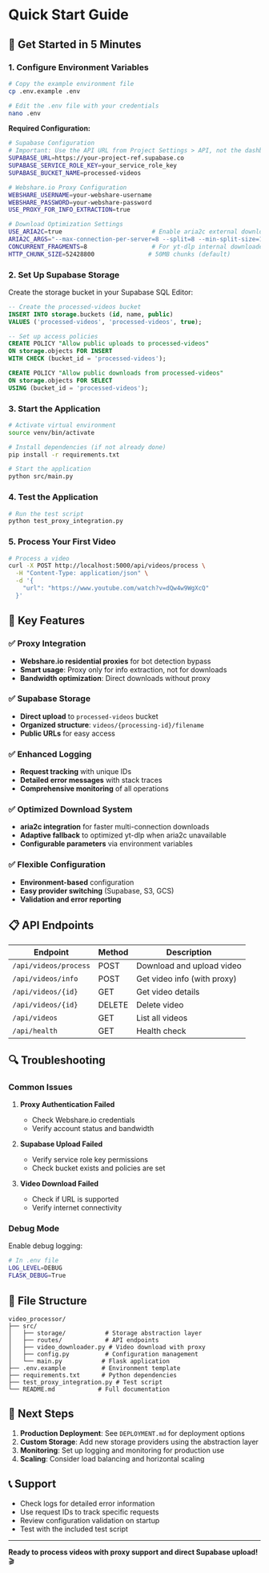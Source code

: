 # Quick Start Guide

## 🚀 Get Started in 5 Minutes

### 1. Configure Environment Variables

```bash
# Copy the example environment file
cp .env.example .env

# Edit the .env file with your credentials
nano .env
```

**Required Configuration:**

```bash
# Supabase Configuration
# Important: Use the API URL from Project Settings > API, not the dashboard URL
SUPABASE_URL=https://your-project-ref.supabase.co
SUPABASE_SERVICE_ROLE_KEY=your_service_role_key
SUPABASE_BUCKET_NAME=processed-videos

# Webshare.io Proxy Configuration
WEBSHARE_USERNAME=your-webshare-username
WEBSHARE_PASSWORD=your-webshare-password
USE_PROXY_FOR_INFO_EXTRACTION=true

# Download Optimization Settings
USE_ARIA2C=true                         # Enable aria2c external downloader
ARIA2C_ARGS="--max-connection-per-server=8 --split=8 --min-split-size=1M"
CONCURRENT_FRAGMENTS=8                  # For yt-dlp internal downloader
HTTP_CHUNK_SIZE=52428800               # 50MB chunks (default)
```

### 2. Set Up Supabase Storage

Create the storage bucket in your Supabase SQL Editor:

```sql
-- Create the processed-videos bucket
INSERT INTO storage.buckets (id, name, public) 
VALUES ('processed-videos', 'processed-videos', true);

-- Set up access policies
CREATE POLICY "Allow public uploads to processed-videos" 
ON storage.objects FOR INSERT 
WITH CHECK (bucket_id = 'processed-videos');

CREATE POLICY "Allow public downloads from processed-videos" 
ON storage.objects FOR SELECT 
USING (bucket_id = 'processed-videos');
```

### 3. Start the Application

```bash
# Activate virtual environment
source venv/bin/activate

# Install dependencies (if not already done)
pip install -r requirements.txt

# Start the application
python src/main.py
```

### 4. Test the Application

```bash
# Run the test script
python test_proxy_integration.py
```

### 5. Process Your First Video

```bash
# Process a video
curl -X POST http://localhost:5000/api/videos/process \
  -H "Content-Type: application/json" \
  -d '{
    "url": "https://www.youtube.com/watch?v=dQw4w9WgXcQ"
  }'
```

## 🔧 Key Features

### ✅ Proxy Integration
- **Webshare.io residential proxies** for bot detection bypass
- **Smart usage**: Proxy only for info extraction, not for downloads
- **Bandwidth optimization**: Direct downloads without proxy

### ✅ Supabase Storage
- **Direct upload** to `processed-videos` bucket
- **Organized structure**: `videos/{processing-id}/filename`
- **Public URLs** for easy access

### ✅ Enhanced Logging
- **Request tracking** with unique IDs
- **Detailed error messages** with stack traces
- **Comprehensive monitoring** of all operations

### ✅ Optimized Download System
- **aria2c integration** for faster multi-connection downloads
- **Adaptive fallback** to optimized yt-dlp when aria2c unavailable
- **Configurable parameters** via environment variables

### ✅ Flexible Configuration
- **Environment-based** configuration
- **Easy provider switching** (Supabase, S3, GCS)
- **Validation and error reporting**

## 📋 API Endpoints

| Endpoint | Method | Description |
|----------|--------|-------------|
| `/api/videos/process` | POST | Download and upload video |
| `/api/videos/info` | POST | Get video info (with proxy) |
| `/api/videos/{id}` | GET | Get video details |
| `/api/videos/{id}` | DELETE | Delete video |
| `/api/videos` | GET | List all videos |
| `/api/health` | GET | Health check |

## 🔍 Troubleshooting

### Common Issues

1. **Proxy Authentication Failed**
   - Check Webshare.io credentials
   - Verify account status and bandwidth

2. **Supabase Upload Failed**
   - Verify service role key permissions
   - Check bucket exists and policies are set

3. **Video Download Failed**
   - Check if URL is supported
   - Verify internet connectivity

### Debug Mode

Enable debug logging:

```bash
# In .env file
LOG_LEVEL=DEBUG
FLASK_DEBUG=True
```

## 📁 File Structure

```
video_processor/
├── src/
│   ├── storage/           # Storage abstraction layer
│   ├── routes/            # API endpoints
│   ├── video_downloader.py # Video download with proxy
│   ├── config.py          # Configuration management
│   └── main.py           # Flask application
├── .env.example          # Environment template
├── requirements.txt      # Python dependencies
├── test_proxy_integration.py # Test script
└── README.md            # Full documentation
```

## 🎯 Next Steps

1. **Production Deployment**: See `DEPLOYMENT.md` for deployment options
2. **Custom Storage**: Add new storage providers using the abstraction layer
3. **Monitoring**: Set up logging and monitoring for production use
4. **Scaling**: Consider load balancing and horizontal scaling

## 📞 Support

- Check logs for detailed error information
- Use request IDs to track specific requests
- Review configuration validation on startup
- Test with the included test script

---

**Ready to process videos with proxy support and direct Supabase upload!** 🎬
